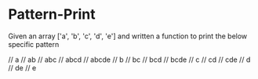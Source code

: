 # Pattern-Print
Given an array ['a', 'b', 'c', 'd', 'e'] and written a function to print the below specific pattern


// a
// ab
// abc
// abcd
// abcde
// b
// bc
// bcd
// bcde
// c
// cd
// cde
// d
// de
// e

